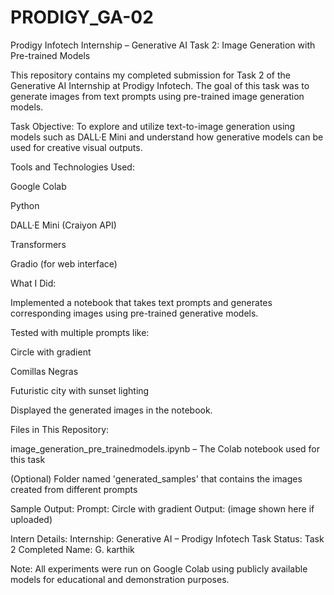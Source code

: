 # PRODIGY_GA-02
Prodigy Infotech Internship – Generative AI
Task 2: Image Generation with Pre-trained Models

This repository contains my completed submission for Task 2 of the Generative AI Internship at Prodigy Infotech. The goal of this task was to generate images from text prompts using pre-trained image generation models.

Task Objective:
To explore and utilize text-to-image generation using models such as DALL·E Mini and understand how generative models can be used for creative visual outputs.

Tools and Technologies Used:

Google Colab

Python

DALL·E Mini (Craiyon API)

Transformers

Gradio (for web interface)


What I Did:

Implemented a notebook that takes text prompts and generates corresponding images using pre-trained generative models.

Tested with multiple prompts like:

Circle with gradient

Comillas Negras

Futuristic city with sunset lighting


Displayed the generated images in the notebook.


Files in This Repository:

image_generation_pre_trainedmodels.ipynb – The Colab notebook used for this task

(Optional) Folder named 'generated_samples' that contains the images created from different prompts

Sample Output:
Prompt: Circle with gradient
Output: (image shown here if uploaded)

Intern Details:
Internship: Generative AI – Prodigy Infotech
Task Status: Task 2 Completed
Name: G. karthik

Note:
All experiments were run on Google Colab using publicly available models for educational and demonstration purposes.
